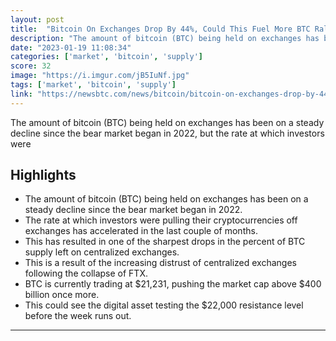 ```yaml
---
layout: post
title:  "Bitcoin On Exchanges Drop By 44%, Could This Fuel More BTC Rally?"
description: "The amount of bitcoin (BTC) being held on exchanges has been on a steady decline since the bear market began in 2022, but the rate at which investors were"
date: "2023-01-19 11:08:34"
categories: ['market', 'bitcoin', 'supply']
score: 32
image: "https://i.imgur.com/jB5IuNf.jpg"
tags: ['market', 'bitcoin', 'supply']
link: "https://newsbtc.com/news/bitcoin/bitcoin-on-exchanges-drop-by-44/"
---
```


The amount of bitcoin (BTC) being held on exchanges has been on a steady decline since the bear market began in 2022, but the rate at which investors were

## Highlights

- The amount of bitcoin (BTC) being held on exchanges has been on a steady decline since the bear market began in 2022.
- The rate at which investors were pulling their cryptocurrencies off exchanges has accelerated in the last couple of months.
- This has resulted in one of the sharpest drops in the percent of BTC supply left on centralized exchanges.
- This is a result of the increasing distrust of centralized exchanges following the collapse of FTX.
- BTC is currently trading at $21,231, pushing the market cap above $400 billion once more.
- This could see the digital asset testing the $22,000 resistance level before the week runs out.

---
